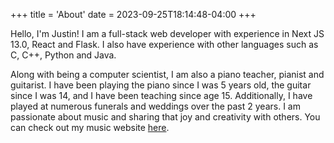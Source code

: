 +++
title = 'About'
date = 2023-09-25T18:14:48-04:00
+++

Hello, I'm Justin! I am a full-stack web developer with experience in Next JS 13.0, React and Flask. I also have experience with other languages such as C, C++, Python and Java.

Along with being a computer scientist, I am also a piano teacher, pianist and guitarist. I have been playing the piano since I was 5 years old, the guitar since I was 14, and I have been teaching since age 15. Additionally, I have played at numerous funerals and weddings over the past 2 years. I am passionate about music and sharing that joy and creativity with others. You can check out my music website [here](https://bornaismusic.ca/).
